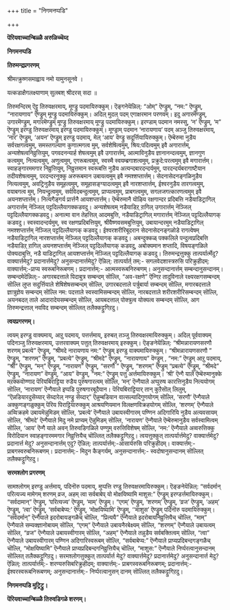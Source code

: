 +++
title = "निगमनप्पडि"

+++

**पॆरियवाच्चान्बिळ्ळै अरुळिच्चॆय्द**

**निगमनप्पडि**

**तिरुमन्द्रप्रगरणम्**

श्रीमत्क्रुष्णसमाह्वाय नमो यामुनसूनवे ।

यत्कडाक्षैगलक्ष्याणाम् सुलबश् श्रीदरस् सदा ॥

तिरुमन्दिरम् ऎट्टु तिरुवक्षरमाय्, मूण्ड्रु पदमायिरुक्कुम्। ऎङ्गनेयॆन्निल्: “ओम्” ऎण्ड्रुम्, “नम:” ऎण्ड्रुम्, “नारायणाय” ऎण्ड्रुम् मूण्ड्रु पदमायिरुक्कुम्। अदिल् मुदल् पदम् एगाक्षरमान परणवम्। इदु अगारमॆण्ड्रुम्, उगारमॆण्ड्रुम्, मगारमॆण्ड्रुम् मूण्ड्रु तिरुवक्षरमाय् मूण्ड्रु पदमायिरुक्कुम्। इरण्डाम् पदमान नमस्सु, ‘न’ ऎण्ड्रुम्, ‘म” ऎण्ड्रुम् इरण्डु तिरुवक्षरमाय् इरण्डु पदमायिरुक्कुम्। मूण्ड्राम् पदमान ‘नारायणाय’ पदम् अञ्जु तिरुवक्षरमाय्, ‘नार’ ऎण्ड्रुम्, ‘अयन’ ऎण्ड्रुम् इरण्डु पदमाय्, मेल् ‘आय’ वॆण्ड्रु सदूर्त्तियायिरुक्कुम्। ऎम्बॆरुमा नुडैय सर्वरक्षगत्वमुम्, समस्तगल्याण कुणात्मगत्व मुम्, सर्वशेषित्वमुम्, श्रिय:पदित्वमुम् इवै अगारार्त्तम्, अन्यशेषत्वनिव्रुत्तियुम्, पगवदनन्यार्ह शेषत्वमुम् इवै उगारार्त्तम्, आत्माविनुडैय ज्ञानानन्दत्वमुम्, ज्ञानगुण कत्वमुम्, नित्यत्वमुम्, अणुत्वमुम्, एगरूबत्वमुम्, स्वस्मै स्वयम्ब्रगाशत्वमुम्, प्रक्रुदे:परत्वमुम् इवै मगारार्त्तम्। स्वाहङ्गारममगार निव्रुत्तियुम्, निव्रुत्तमान स्वरूबत्ति नुडैय अत्यन्दबारदन्दर्यमुम्, पारदन्दर्यबरागाष्टैयान तदीयशेषत्वमुम्, परदन्दरनुक्कु अरुरूबमान उबायत्वमुम् इवै नमश्शप्तार्त्तम्। सेदनासेदनङ्गळिनुडैय नित्यत्वमुम्, अवट्रिनुडैय समूहत्वमुम्, समूहासङ्ग्यादत्वमुम् इवै नारशप्तार्त्तम्, ईश्वरनुडैय तारगत्वमुम्, वयाबगत्व मुम्, नियन्द्रुत्वमुम्, सर्वविदबन्दुत्वमुम्, प्राप्यत्वमुम्, प्राबगत्वमुम्, सगलजगत्कारणत्वमुम् इवै अयनशप्तार्त्तम्। नित्यगैङ्गर्य प्रार्त्तनै आयशप्तार्त्तम्। ऎम्बॆरुमानै यॊऴिय रक्षगान्दर प्रदिबत्ति नडैयाडिट्रागिल् अगारार्त्तम् नॆञ्जिल् पट्टदिल्लैयागक्कडवदु। अन्यशेषत्वम् नडैयाडिऱ्‌ ऱागिल् उगारार्त्तम् नॆञ्जिल् पट्टदिल्लैयागक्कडवदु। अनात्मा वान तेहत्तिल् आदमबुत्ति, नडैयाडिट्रागिल् मगारार्त्तम् नॆञ्जिल् पट्टदिल्लैयागक् कडवदु। स्वस्वादन्दर्यमुम्, स्व रक्षणप्रदिबत्तियुम्, श्रीवैष्णवसमबुत्तियुम्, उबायान्दरमुम् नडैयाडिट्रागिल् नमश्शप्तार्त्तम् नॆञ्जिल् पट्टदिल्लैयागक् कडवदु। ईश्वरशरीरिबूदरान सेदनासेदनङ्गळोडे रागत्वेषम् नडैयाडिट्रागिल् नारशप्तार्त्तम् नॆञ्जिल् पट्टदिल्लैयागक् कडवदु। अबन्दुक्कळ् पक्कलिले पन्दुत्वप्रदिबत्ति नडैयाडिऱ्‌ ऱागिल् अयनशप्तार्त्तम् नॆञ्जिल् पट्टदिल्लैयागक् कडवदु, अबोक्यमान शप्तादि, विषयङ्गळिले पोक्यदाबुत्ति, नडै याडिट्रागिल् आयशप्तार्त्तम् नॆञ्जिल् पट्टदिल्लैयागक् कडवदु। तिरुमन्द्रत्तुक्कु तात्पर्यार्त्मेदु? वाक्यार्त्तमेदु? प्रदानार्त्तमेदु? अनुसन्दानार्त्तमेदु? ऎन्निल्: तात्पर्यार्त् तम्:- सगलवेदशास्त्ररुसि परिक्रुहीदम्: वाक्यार्त्तम्:-प्राप्य स्वरूबनिरूबणम्। प्रदानार्त्तम्:- आत्मस्वरूबनिरुबणम्। अनुसन्दानार्त्तम् सम्बन्दानुसन्दानम्। सम्बन्दमेदॆन्निल्:- अगारबदत्ताले पिदाबुत्र सम्बन्दम् सॊल्लि, “अव-रक्षणे” ऎन्गिऱ तादुविनाले रक्ष्यरक्षगसम्बन्दम् सॊल्लि लुप्त सदुर्त्तियाले शेषिशेषसम्बन्दम् सॊल्लि, उगारबदत्ताले पर्त्रुबार्या सम्बन्दम् सॊल्लि, मगारबदत्ताले ज्ञात्रुज्ञेय सम्बन्दम् सॊल्लि नम: पदत्ताले स्वस्वामिसम्बन्दम् सॊल्लि, नारबदत्ताले शरीरशरीरिसम्बन्दम् सॊल्लि, अयनबदत् ताले आदारादेयसम्बन्दम् सॊल्लि, आयबदत्ताल् पोक्त्रुत्व योक्यत्व सम्बन्दम् सॊल्लि, आग तिरुमन्द्रत्ताल् नवविद सम्बन्दम् सॊल्लित् तलैक्कट्टुगिऱदु।

**त्वयप्रगरणम्।**

त्वयम् इरण्डु वाक्यमाय्, आऱु पदमाय्, पत्तर्त्तमाय्, इरुबत् तञ्जु तिरुवक्षरमायिरुक्कुम्। अदिल् पूर्ववाक्यम् पदिनञ्जु तिरुवक्षरमाय्, उत्तरवाक्यम् पत्तुत् तिरुवक्षरमाय् इरुक्कुम्। ऎङ्ङनेयॆन्निल्: “श्रीमन्नारायणसरणौ शरणम् प्रबत्ये” ऎण्ड्रुम्, “श्रीमदे नारायणाय नम:” ऎण्ड्रुम् इरण्डु वाक्यमायिरुक्कुम्। “श्रीमन्नारायणसरणौ ” ऎण्ड्रुम्, “शरणम्” ऎण्ड्रुम्, “प्रबत्ये” ऎण्ड्रुम्, “श्रीमदे” ऎण्ड्रुम्, “नारायणाय” वॆण्ड्रुम् , “नम:” ऎण्ड्रुम् आऱु पदमाय्, “श्री” ऎण्ड्रुम्, “मन्” ऎण्ड्रुम्, “नारायण” ऎण्ड्रुम्, “सरणौ ” ऎण्ड्रुम्, “शरणम्” ऎण्ड्रुम् “प्रबत्ये” ऎण्ड्रुम्, “श्रीमदे” ऎण्ड्रुम्, “नारायण” वॆण्ड्रुम्, “आय” वॆण्ड्रुम्, “नम:” ऎण्ड्रुम् पत्तु अर्त्तमायिरुक्कुम्। ‘श्री’ ऎन्गै याले ऎम्बॆरुमानुक्के मऱक्कवॊण्णाद पॆरियबिराट्टिया रुडैय पुरुषगारत्वम् सॊल्लि, ‘मन्’ ऎन्गैयाले अप्पुरुष कारत्तिनुडैय नित्ययोगम् सॊल्लि, ‘नारायण’ ऎन्गैयाले इप्पडि पुरुषगारबूदैयान। पॆरियबिराट्टियार् तान् कुऱैसॊल् लिलुम्, “ऎन्नडियारदुसॆय्यार् सॆय्दारेल् नण्ड्रु सॆय्दार्” ऎन्नुम्बडियान वात्सल्यादिगुणयोगम् सॊल्लि, ‘सरणौ’ ऎन्गैयाले अक्कुणङ्गळुक्कुम् पॆरिय पिराट्टियारुक्कुम् आश्रयणियमान विलक्षणविक्रहयोगम् सॊल्लि, ‘शरणम्’ ऎन्गैयाले अव्विक्रहमे उबायमॆन्नुमिडम् सॊल्लि, ‘प्रबत्ये’ ऎन्गैयाले उबायस्वीगारम् पण्णिन अदिगारियि नुडैय अत्यवसायम् सॊल्लि, ‘श्रीमदे’ ऎन्गैयाले मिदु नमे प्राप्यम् ऎन्नुमिडम् सॊल्लि, ‘नारायण’ ऎन्गैयाले ऎम्बॆरुमानुडैय सर्वस्वामित्वम् सॊल्लि, ‘आय’ ऎन्गै याले अवन् तिरुवडिगळिले पण्णुम् वरुत्तिविशेषम् सॊल्लि, ‘नम:’ ऎन्गैयाले अव्वरुत्तिक्कु विरोदियान स्वाहङ्गारममगार निव्रुत्तियैच् चॊल्लित् तलैक्कट्टुगिऱदु। त्वयत्तुक्कुत् तात्पर्यार्त्तमेदु? वाक्यार्त्तमेदु? प्रदानार्त्त मेदु? अनुसन्दानार्त्तम् एदु? ऎन्निल्: तात्पर्यार्त्तम्:-आसार्यरुसि परिक्रुहीदम्। वाक्यार्त्तम्:- प्राबगस्वरुबनिरूबणम्। प्रदानार्त्तम्:- मिदुन कैङ्गर्यम्, अनुसन्दानार्त्तम्:- स्वदोषानुसन्दानम् सॊल्लित् तलैक्कट्टुगिऱदु।

**सरमश्लोग प्रगरणम्**

सामश्लोगम् इरण्डु अर्त्तमाय्, पदिनॊरु पदमाय्, मुप्पत्ति रण्डु तिरुवक्षरमायिरुक्कुम्। ऎङ्ङनेयॆन्निल्: “सर्वदर्मान् परित्यज्य मामेगम् शरणम् व्रज, अहम् त्वा सर्वबाबेप् यो मोक्षयिष्यामि माशुस:” ऎण्ड्रुम् इरण्डर्त्तमायिरुक्कुम्। “सर्वदामान्” ऎण्ड्रुम्, ‘परित्यज्य’ ऎण्ड्रुम्, ‘माम्’ ऎण्ड्रुम्। “एगम्’ ऎण्ड्रुम्, ‘शरणम्’ ऎण्ड्रुम्, ‘व्रज’ ऎण्ड्रुम्, ‘अहम्’ ऎण्ड्रुम्, ‘त्वा’ ऎण्ड्रुम्, ‘सर्वबाबेप्य:’ ऎण्ड्रुम्, ‘मोक्षयिष्यामि’ ऎण्ड्रुम्, ‘‘माशुस’ ऎण्ड्रुम् पदिनॊरु पदमायिरुक्कुम्। “सर्वदर्मान्” ऎन्गैयाले इदरोबायङ्गळैच् चॊल्लि, “प्रित्ययै” ऎन्गैयाले इदरोबायनिव्रुत्तियैच् चॊल्लि, “माम्” ऎन्गैयाले सम्यक्ज्ञानोबायम् सॊल्लि, “एगम्” ऎन्गैयाले उबायनैरबेक्ष्यम् सॊल्लि, “शरणम्” ऎन्गैयाले उबायत्वम् सॊल्लि, “व्रज” ऎन्गैयाले उबायस्वीगारम् सॊल्लि, “अहम्” ऎन्गैयाले तन्नुडैय सर्वबक्तित्वम् सॊल्लि, “त्वा” ऎन्गैयाले उबायस्वीगारम् पण्णिन अदिगारिस्वरूबम् सॊल्लि, “सर्वबाबेप्य:” ऎन्गैयाले प्राप्यप्रदिबन्दगङ्गळैच् चॊल्लि, “मोक्षयिष्यामि” ऎन्गैयाले प्राप्यप्रदिबन्दगनिव्रुत्तियैच् चॊल्लि, “माशुस:” ऎन्गैयाले निर्प्परत्वानुसन्दानम् सॊल्लित् तलैक्कट्टुगिऱदु। सरमश्लोगत्तुक्कुत् तात्पर्यार्त्त मेदु? वाक्यार्त्तमेदु? प्रदानार्त्तमेदु? अनुसन्दानार्त्त मेदु? ऎन्निल्: तात्पर्यार्त्तम्:- शरण्यरुसिबरिक्रुहीदम्; वाक्यार्त्तम्:- प्राबगस्वरूबनिरूबणम्; प्रदानार्त्तम्:- ईश्वरस्वरूबनिरूबणम्; अनुसन्दानार्त्तम्:- निर्प्परत्वानुसन् दानम् सॊल्लित् तलैक्कट्टुगिऱदु।

**निगमनप्पडि मुट्रिट्रु।**

**पॆरियवाच्चान्बिळ्ळै तिरुवडिगळे शरणम्।**

